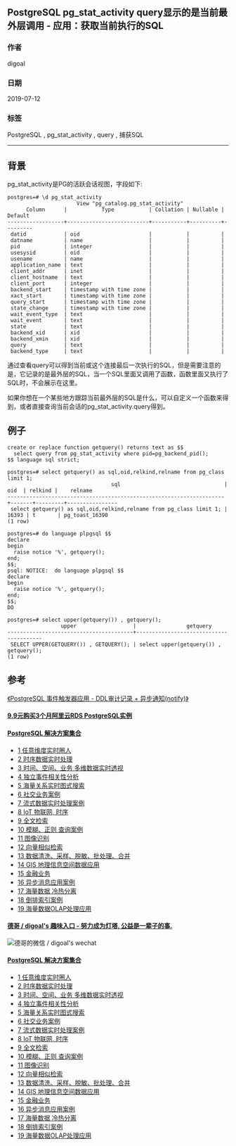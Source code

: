## PostgreSQL pg_stat_activity query显示的是当前最外层调用 - 应用：获取当前执行的SQL  
                                                                         
### 作者                                                                         
digoal                                                                         
                                                                         
### 日期                                                                         
2019-07-12                                                                      
                                                                         
### 标签                                                                         
PostgreSQL , pg_stat_activity , query , 捕获SQL    
                                                                         
----                                                                         
                                                                         
## 背景  
pg_stat_activity是PG的活跃会话视图，字段如下:  
  
```  
postgres=# \d pg_stat_activity   
                      View "pg_catalog.pg_stat_activity"  
      Column      |           Type           | Collation | Nullable | Default   
------------------+--------------------------+-----------+----------+---------  
 datid            | oid                      |           |          |   
 datname          | name                     |           |          |   
 pid              | integer                  |           |          |   
 usesysid         | oid                      |           |          |   
 usename          | name                     |           |          |   
 application_name | text                     |           |          |   
 client_addr      | inet                     |           |          |   
 client_hostname  | text                     |           |          |   
 client_port      | integer                  |           |          |   
 backend_start    | timestamp with time zone |           |          |   
 xact_start       | timestamp with time zone |           |          |   
 query_start      | timestamp with time zone |           |          |   
 state_change     | timestamp with time zone |           |          |   
 wait_event_type  | text                     |           |          |   
 wait_event       | text                     |           |          |   
 state            | text                     |           |          |   
 backend_xid      | xid                      |           |          |   
 backend_xmin     | xid                      |           |          |   
 query            | text                     |           |          |   
 backend_type     | text                     |           |          |   
```  
  
通过查看query可以得到当前或这个连接最后一次执行的SQL，但是需要注意的是，它记录的是最外层的SQL，当一个SQL里面又调用了函数，函数里面又执行了SQL时，不会展示在这里。  
  
如果你想在一个某些地方跟踪当前最外层的SQL是什么，可以自定义一个函数来得到，或者直接查询当前会话的pg_stat_activity.query得到。  
  
## 例子  
```  
create or replace function getquery() returns text as $$  
  select query from pg_stat_activity where pid=pg_backend_pid();  
$$ language sql strict;  
```  
  
```  
postgres=# select getquery() as sql,oid,relkind,relname from pg_class limit 1;  
                                 sql                                 |  oid  | relkind |    relname       
---------------------------------------------------------------------+-------+---------+----------------  
 select getquery() as sql,oid,relkind,relname from pg_class limit 1; | 16393 | t       | pg_toast_16390  
(1 row)  
```  
  
```  
postgres=# do language plpgsql $$                             
declare  
begin  
  raise notice '%', getquery();  
end;  
$$;  
psql: NOTICE:  do language plpgsql $$  
declare  
begin  
  raise notice '%', getquery();  
end;  
$$;  
DO  
```  
  
  
```  
postgres=# select upper(getquery()) , getquery();  
                 upper                  |                getquery                  
----------------------------------------+----------------------------------------  
 SELECT UPPER(GETQUERY()) , GETQUERY(); | select upper(getquery()) , getquery();  
(1 row)  
```  
  
## 参考  
[《PostgreSQL 事件触发器应用 - DDL审计记录 + 异步通知(notify)》](../201709/20170925_02.md)    
    
  
  
  
  
  
  
  
  
  
  
  
  
  
  
  
  
  
  
  
  
  
  
  
  
  
  
  
  
  
  
  
  
  
  
  
  
  
  
  
  
  
#### [9.9元购买3个月阿里云RDS PostgreSQL实例](https://www.aliyun.com/database/postgresqlactivity "57258f76c37864c6e6d23383d05714ea")
  
  
#### [PostgreSQL 解决方案集合](https://yq.aliyun.com/topic/118 "40cff096e9ed7122c512b35d8561d9c8")
- [1 任意维度实时圈人](https://yq.aliyun.com/topic/118 "40cff096e9ed7122c512b35d8561d9c8")
- [2 时序数据实时处理](https://yq.aliyun.com/topic/118 "40cff096e9ed7122c512b35d8561d9c8")
- [3 时间、空间、业务 多维数据实时透视](https://yq.aliyun.com/topic/118 "40cff096e9ed7122c512b35d8561d9c8")
- [4 独立事件相关性分析](https://yq.aliyun.com/topic/118 "40cff096e9ed7122c512b35d8561d9c8")
- [5 海量关系实时图式搜索](https://yq.aliyun.com/topic/118 "40cff096e9ed7122c512b35d8561d9c8")
- [6 社交业务案例](https://yq.aliyun.com/topic/118 "40cff096e9ed7122c512b35d8561d9c8")
- [7 流式数据实时处理案例](https://yq.aliyun.com/topic/118 "40cff096e9ed7122c512b35d8561d9c8")
- [8 IoT 物联网, 时序](https://yq.aliyun.com/topic/118 "40cff096e9ed7122c512b35d8561d9c8")
- [9 全文检索](https://yq.aliyun.com/topic/118 "40cff096e9ed7122c512b35d8561d9c8")
- [10 模糊、正则 查询案例](https://yq.aliyun.com/topic/118 "40cff096e9ed7122c512b35d8561d9c8")
- [11 图像识别](https://yq.aliyun.com/topic/118 "40cff096e9ed7122c512b35d8561d9c8")
- [12 向量相似检索](https://yq.aliyun.com/topic/118 "40cff096e9ed7122c512b35d8561d9c8")
- [13 数据清洗、采样、脱敏、批处理、合并](https://yq.aliyun.com/topic/118 "40cff096e9ed7122c512b35d8561d9c8")
- [14 GIS 地理信息空间数据应用](https://yq.aliyun.com/topic/118 "40cff096e9ed7122c512b35d8561d9c8")
- [15 金融业务](https://yq.aliyun.com/topic/118 "40cff096e9ed7122c512b35d8561d9c8")
- [16 异步消息应用案例](https://yq.aliyun.com/topic/118 "40cff096e9ed7122c512b35d8561d9c8")
- [17 海量数据 冷热分离](https://yq.aliyun.com/topic/118 "40cff096e9ed7122c512b35d8561d9c8")
- [18 倒排索引案例](https://yq.aliyun.com/topic/118 "40cff096e9ed7122c512b35d8561d9c8")
- [19 海量数据OLAP处理应用](https://yq.aliyun.com/topic/118 "40cff096e9ed7122c512b35d8561d9c8")
  
  
#### [德哥 / digoal's 趣味入口 - 努力成为灯塔, 公益是一辈子的事.](https://github.com/digoal/blog/blob/master/README.md "22709685feb7cab07d30f30387f0a9ae")
  
  
![德哥的微信 / digoal's wechat](../pic/digoal_weixin.jpg "f7ad92eeba24523fd47a6e1a0e691b59")
  
  
#### [PostgreSQL 解决方案集合](https://yq.aliyun.com/topic/118 "40cff096e9ed7122c512b35d8561d9c8")
- [1 任意维度实时圈人](https://yq.aliyun.com/topic/118 "40cff096e9ed7122c512b35d8561d9c8")
- [2 时序数据实时处理](https://yq.aliyun.com/topic/118 "40cff096e9ed7122c512b35d8561d9c8")
- [3 时间、空间、业务 多维数据实时透视](https://yq.aliyun.com/topic/118 "40cff096e9ed7122c512b35d8561d9c8")
- [4 独立事件相关性分析](https://yq.aliyun.com/topic/118 "40cff096e9ed7122c512b35d8561d9c8")
- [5 海量关系实时图式搜索](https://yq.aliyun.com/topic/118 "40cff096e9ed7122c512b35d8561d9c8")
- [6 社交业务案例](https://yq.aliyun.com/topic/118 "40cff096e9ed7122c512b35d8561d9c8")
- [7 流式数据实时处理案例](https://yq.aliyun.com/topic/118 "40cff096e9ed7122c512b35d8561d9c8")
- [8 IoT 物联网, 时序](https://yq.aliyun.com/topic/118 "40cff096e9ed7122c512b35d8561d9c8")
- [9 全文检索](https://yq.aliyun.com/topic/118 "40cff096e9ed7122c512b35d8561d9c8")
- [10 模糊、正则 查询案例](https://yq.aliyun.com/topic/118 "40cff096e9ed7122c512b35d8561d9c8")
- [11 图像识别](https://yq.aliyun.com/topic/118 "40cff096e9ed7122c512b35d8561d9c8")
- [12 向量相似检索](https://yq.aliyun.com/topic/118 "40cff096e9ed7122c512b35d8561d9c8")
- [13 数据清洗、采样、脱敏、批处理、合并](https://yq.aliyun.com/topic/118 "40cff096e9ed7122c512b35d8561d9c8")
- [14 GIS 地理信息空间数据应用](https://yq.aliyun.com/topic/118 "40cff096e9ed7122c512b35d8561d9c8")
- [15 金融业务](https://yq.aliyun.com/topic/118 "40cff096e9ed7122c512b35d8561d9c8")
- [16 异步消息应用案例](https://yq.aliyun.com/topic/118 "40cff096e9ed7122c512b35d8561d9c8")
- [17 海量数据 冷热分离](https://yq.aliyun.com/topic/118 "40cff096e9ed7122c512b35d8561d9c8")
- [18 倒排索引案例](https://yq.aliyun.com/topic/118 "40cff096e9ed7122c512b35d8561d9c8")
- [19 海量数据OLAP处理应用](https://yq.aliyun.com/topic/118 "40cff096e9ed7122c512b35d8561d9c8")
  
